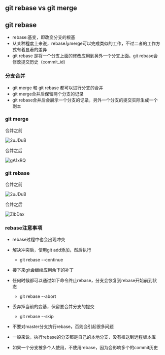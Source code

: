 ## git rebase vs git merge

## git rebase

- rebase:基变，即改变分支的根基
- 从某种程度上来说，rebase与merge可以完成类似的工作，不过二者的工作方式有着显著的差异
- git rebase 是将一个分支上面的修改应用到另外一个分支上面。git rebase会修改提交历史（commit_id）

### 分支合并

- git merge 和 git rebase 都可以进行分支的合并
- git merge合并后保留两个分支的记录
- git rebase合并后会展示一个分支的记录，另外一个分支的提交实际生成一个副本



### git merge 

合并之前

![2uJDuB](https://gitee.com/vr2/images/raw/master/uPic/2uJDuB.png)

合并之后

![gA1xRQ](https://gitee.com/vr2/images/raw/master/uPic/gA1xRQ.png)

### git rebase

合并之前

![2uJDuB](https://gitee.com/vr2/images/raw/master/uPic/2uJDuB.png)

合并之后

![ZlbDax](https://gitee.com/vr2/images/raw/master/uPic/ZlbDax.png)

### rebase注意事项

- rebase过程中也会出现冲突
- 解决冲突后，使用git add添加，然后执行
  - git rebase --continue
- 接下来git会继续应用余下的补丁   
- 任何时候都可以通过如下命令终止rebase，分支会恢复到rebase开始前到状态
  - git rebase --abort
- 丢弃掉当前的变基，保留要合并分支的提交
  - git rebase --skip

- 不要对master分支执行rebase，否则会引起很多问题
- 一般来说，执行rebase的分支都是自己的本地分支，没有推送到远程版本库
- 如果一个分支被多个人使用，不使用rebase，因为会影响多个的commit历史
